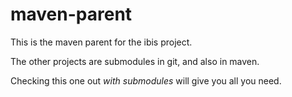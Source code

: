 maven-parent
============

This is the maven parent for the ibis project.

The other projects are submodules in git, and also in maven.

Checking this one out _with submodules_ will give you all you need.
